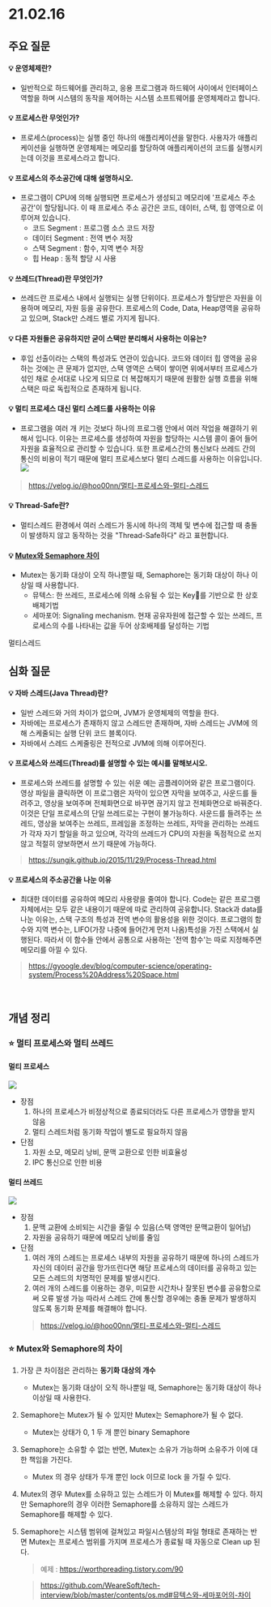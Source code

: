 # 21.02.16

## 주요 질문

#### 💡 운영체제란?
   * 일반적으로 하드웨어를 관리하고, 응용 프로그램과 하드웨어 사이에서 인터페이스 역할을 하며 시스템의 동작을 제어하는 시스템 소프트웨어를 운영체제라고 합니다.
   
#### 💡 프로세스란 무엇인가?
   *  프로세스(process)는 실행 중인 하나의 애플리케이션을 말한다. 사용자가 애플리케이션을 실행하면 운영체제는 메모리를 할당하여 애플리케이션의 코드를 실행시키는데 이것을 프로세스라고 합니다.

#### 💡 프로세스의 주소공간에 대해 설명하시오.
   * 프로그램이 CPU에 의해 실행되면 프로세스가 생성되고 메모리에 '프로세스 주소 공간'이 할당됩니다. 이 때 프로세스 주소 공간은 코드, 데이터, 스택, 힙 영역으로 이루어져 있습니다.
     * 코드 Segment : 프로그램 소스 코드 저장
     * 데이터 Segment : 전역 변수 저장
     * 스택 Segment : 함수, 지역 변수 저장
     * 힙 Heap : 동적 할당 시 사용

#### 💡 쓰레드(Thread)란 무엇인가?
   * 쓰레드란 프로세스 내에서 실행되는 실행 단위이다. 프로세스가 할당받은 자원을 이용하며 메모리, 자원 등을 공유한다. 프로세스의 Code, Data, Heap영역을 공유하고 있으며, Stack만 스레드 별로 가지게 됩니다. 

#### 💡 다른 자원들은 공유하지만 굳이 스택만 분리해서 사용하는 이유는? 
   * 후입 선출이라는 스택의 특성과도 연관이 있습니다. 코드와 데이터 힙 영역을 공유하는 것에는 큰 문제가 없지만, 스택 영역은 스택이 쌓이면 위에서부터 프로세스가 섞인 채로 순서대로 나오게 되므로 더 복잡해지기 때문에 원활한 실행 흐름을 위해 스택은 따로 독립적으로 존재하게 됩니다. 

#### 💡 멀티 프로세스 대신 멀티 스레드를 사용하는 이유
   * 프로그램을 여러 개 키는 것보다 하나의 프로그램 안에서 여러 작업을 해결하기 위해서 입니다. 이유는 프로세스를 생성하여 자원을 할당하는 시스템 콜이 줄어 들어 자원을 효율적으로 관리할 수 있습니다. 또한 프로세스간의 통신보다 쓰레드 간의 통신의 비용이 적기 때문에 멀티 프로세스보다 멀티 스레드를 사용하는 이유입니다.
    <img src = "https://media.vlpt.us/images/hoo00nn/post/ac27535e-13fc-4bcc-8fdd-6e584998f059/image.png">
   > https://velog.io/@hoo00nn/멀티-프로세스와-멀티-스레드

#### 💡 Thread-Safe란?
   * 멀티스레드 환경에서 여러 스레드가 동시에 하나의 객체 및 변수에 접근할 때 충돌이 발생하지 않고 동작하는 것을 "Thread-Safe하다" 라고 표현합니다.


#### 💡 [Mutex와 Semaphore 차이](#-mutex와-semaphore의-차이)
   * Mutex는 동기화 대상이 오직 하나뿐일 때, Semaphore는 동기화 대상이 하나 이상일 때 사용합니다. 
      * 뮤텍스: 한 쓰레드, 프로세스에 의해 소유될 수 있는 Key🔑를 기반으로 한 상호배제기법
      * 세마포어: Signaling mechanism. 현재 공유자원에 접근할 수 있는 쓰레드, 프로세스의 수를 나타내는 값을 두어 상호배제를 달성하는 기법

멀티스레드 
<br/>

## 심화 질문

#### 💡 자바 스레드(Java Thread)란?
   * 일반 스레드와 거의 차이가 없으며, JVM가 운영체제의 역할을 한다.
   * 자바에는 프로세스가 존재하지 않고 스레드만 존재하며, 자바 스레드는 JVM에 의해 스케줄되는 실행 단위 코드 블록이다.
   * 자바에서 스레드 스케줄링은 전적으로 JVM에 의해 이루어진다.

#### 💡 프로세스와 쓰레드(Thread)를 설명할 수 있는 예시를 말해보시오.
   * 프로세스와 쓰레드를 설명할 수 있는 쉬운 예는 곰플레이어와 같은 프로그램이다. 영상 파일을 클릭하면 이 프로그램은 자막이 있으면 자막을 보여주고, 사운드를 들려주고, 영상을 보여주며 전체화면으로 바꾸면 끊기지 않고 전체화면으로 바꿔준다. 이것은 단일 프로세스의 단일 쓰레드로는 구현이 불가능하다. 사운드를 들려주는 쓰레드, 영상을 보여주는 쓰레드, 프레임을 조정하는 쓰레드, 자막을 관리하는 쓰레드가 각자 자기 할일을 하고 있으며, 각각의 쓰레드가 CPU의 자원을 독점적으로 쓰지 않고 적절히 양보하면서 쓰기 때문에 가능하다.
   > https://sungjk.github.io/2015/11/29/Process-Thread.html
  
#### 💡 프로세스의 주소공간을 나눈 이유
   * 최대한 데이터를 공유하여 메모리 사용량을 줄여야 합니다. Code는 같은 프로그램 자체에서는 모두 같은 내용이기 때문에 따로 관리하여 공유합니다. Stack과 data를 나눈 이유는, 스택 구조의 특성과 전역 변수의 활용성을 위한 것이다. 프로그램의 함수와 지역 변수는, LIFO(가장 나중에 들어간게 먼저 나옴)특성을 가진 스택에서 실행된다. 따라서 이 함수들 안에서 공통으로 사용하는 '전역 함수'는 따로 지정해주면 메모리를 아낄 수 있다.
   > https://gyoogle.dev/blog/computer-science/operating-system/Process%20Address%20Space.html

<br/>

## 개념 정리

### ⭐ 멀티 프로세스와 멀티 쓰레드
   #### 멀티 프로세스
   <img src = "https://media.vlpt.us/images/hoo00nn/post/04d6ff7a-2ff7-4338-b788-bc601a8191e3/image.png"><br>
   * 장점
      1. 하나의 프로세스가 비정상적으로 종료되더라도 다른 프로세스가 영향을 받지 않음
      2. 멀티 스레드처럼 동기화 작업이 별도로 필요하지 않음
   * 단점
      1. 자원 소모, 메모리 낭비, 문맥 교환으로 인한 비효율성
      2. IPC 통신으로 인한 비용

   #### 멀티 쓰레드
   <img src = "https://media.vlpt.us/images/hoo00nn/post/ac27535e-13fc-4bcc-8fdd-6e584998f059/image.png"><br>
   * 장점
      1. 문맥 교환에 소비되는 시간을 줄일 수 있음(스택 영역만 문맥교환이 일어남)
      2. 자원을 공유하기 때문에 메모리 낭비를 줄임
   * 단점
      1. 여러 개의 스레드는 프로세스 내부의 자원을 공유하기 때문에 하나의 스레드가 자신의 데이터 공간을 망가뜨린다면 해당 프로세스의 데이터를 공유하고 있는 모든 스레드의 치명적인 문제를 발생시킨다.
      2. 여러 개의 스레드를 이용하는 경우, 미묘한 시간차나 잘못된 변수를 공유함으로써 오류 발생 가능
따라서 스레드 간에 통신할 경우에는 충돌 문제가 발생하지 않도록 동기화 문제를 해결해야 합니다.
      > https://velog.io/@hoo00nn/멀티-프로세스와-멀티-스레드
### ⭐ Mutex와 Semaphore의 차이
   
   1. 가장 큰 차이점은 관리하는 **동기화 대상의 개수**
         * Mutex는 동기화 대상이 오직 하나뿐일 때, Semaphore는 동기화 대상이 하나 이상일 때 사용한다.
   2. Semaphore는 Mutex가 될 수 있지만 Mutex는 Semaphore가 될 수 없다.
         * Mutex는 상태가 0, 1 두 개 뿐인 binary Semaphore
   3. Semaphore는 소유할 수 없는 반면, Mutex는 소유가 가능하며 소유주가 이에 대한 책임을 가진다.
         * Mutex 의 경우 상태가 두개 뿐인 lock 이므로 lock 을 가질 수 있다.

   4. Mutex의 경우 Mutex를 소유하고 있는 스레드가 이 Mutex를 해제할 수 있다. 하지만 Semaphore의 경우 이러한 Semaphore를 소유하지 않는 스레드가 Semaphore를 해제할 수 있다.

   5. Semaphore는 시스템 범위에 걸쳐있고 파일시스템상의 파일 형태로 존재하는 반면 Mutex는 프로세스 범위를 가지며 프로세스가 종료될 때 자동으로 Clean up 된다.
      > 예제 : https://worthpreading.tistory.com/90
      
      > https://github.com/WeareSoft/tech-interview/blob/master/contents/os.md#뮤텍스와-세마포어의-차이

